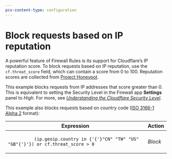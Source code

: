 ```yaml
---
pcx-content-type: configuration
---
```


# Block requests based on IP reputation

A powerful feature of Firewall Rules is its support for Cloudflare’s IP reputation score. To block requests based on IP reputation, use the `cf.threat_score` field, which can contain a score from 0 to 100. Reputation scores are collected from [Project Honeypot](https://www.projecthoneypot.org/).

This example blocks requests from IP addresses that score greater than 0. This is equivalent to setting the Security Level in the Firewall app **Settings** panel to _High_. For more, see [_Understanding the Cloudflare Security Level_](https://support.cloudflare.com/hc/en-us/articles/200170056-Understanding-the-Cloudflare-Security-Level).

This example also blocks requests based on country code ([ISO 3166-1 Alpha 2](https://www.iso.org/obp/ui/#search/code/) format):

<table>
  <thead>
    <tr>
      <th>Expression</th>
      <th>Action</th>
    </tr>
  </thead>
  <tbody>
    <tr>
      <td>
        <code>
          (ip.geoip.country in {'{'}"CN" "TW" "US" "GB"{'}'}) or cf.threat_score > 0
        </code>
      </td>
      <td>
        <em>Block</em>
      </td>
    </tr>
  </tbody>
</table>
